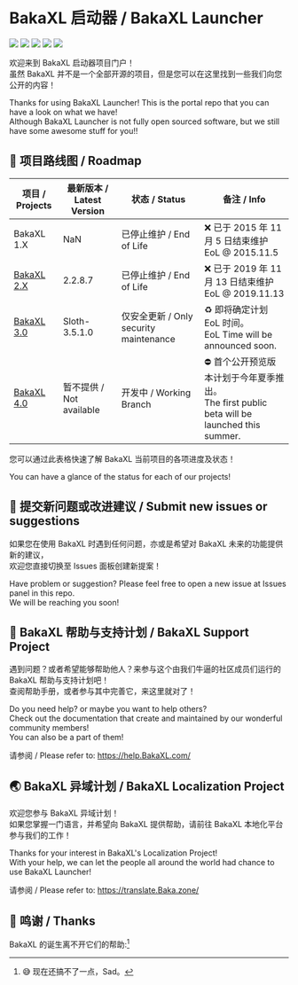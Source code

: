 # BakaXL 启动器 / BakaXL Launcher
[![](https://img.shields.io/badge/V%20ME-50-red?style=for-the-badge&logo=kfc&logoColor=red)](https://afdian.tv/a/TT702)
[![](https://img.shields.io/badge/We%20Are-POOR-946ce6?style=for-the-badge&logo=cashapp&logoColor=bb9aff)](https://afdian.tv/a/TT702)
[![](https://img.shields.io/github/issues/BakaXL-Launcher/BakaXL?style=for-the-badge)](https://github.com/BakaXL-Launcher/BakaXL/issues)
[![](https://img.shields.io/github/forks/BakaXL-Launcher/BakaXL?style=for-the-badge)](https://www.bilibili.com/video/BV1GJ411x7h7/)
[![](https://img.shields.io/github/stars/BakaXL-Launcher/BakaXL?style=for-the-badge)](https://www.bilibili.com/video/BV1GJ411x7h7/)

欢迎来到 BakaXL 启动器项目门户！ <br />
虽然 BakaXL 并不是一个全部开源的项目，但是您可以在这里找到一些我们向您公开的内容！

Thanks for using BakaXL Launcher! This is the portal repo that you can have a look on what we have! <br />
Although BakaXL Launcher is not fully open sourced software, but we still have some awesome stuff for you!!

## 🚸 项目路线图 / Roadmap

| 项目 / Projects | 最新版本 / Latest Version | 状态 / Status | 备注 / Info
| ------ | ------ | ------ | ------ |
| BakaXL 1.X | NaN | 已停止维护 / End of Life | :x: 已于 2015 年 11 月 5 日结束维护 <br />EoL @ 2015.11.5
| [BakaXL 2.X](https://www.bilibili.com/video/BV1Hs411971M/) | 2.2.8.7 | 已停止维护 / End of Life | :x: 已于 2019 年 11 月 13 日结束维护 <br />EoL @ 2019.11.13
| [BakaXL 3.0](https://www.bilibili.com/video/BV15v4y1b73Z/) | Sloth-3.5.1.0 | 仅安全更新 / Only security maintenance | :recycle: 即将确定计划 EoL 时间。 <br />EoL Time will be announced soon.
| [BakaXL 4.0](https://www.bilibili.com/video/BV1pw411C7ey/) | 暂不提供 / Not available | 开发中 / Working Branch | :no_entry: 首个公开预览版本计划于今年夏季推出。<br />The first public beta will be launched this summer.

您可以通过此表格快速了解 BakaXL 当前项目的各项进度及状态！

You can have a glance of the status for each of our projects!

## 💌 提交新问题或改进建议 / Submit new issues or suggestions

如果您在使用 BakaXL 时遇到任何问题，亦或是希望对 BakaXL 未来的功能提供新的建议， <br />
欢迎您直接切换至 Issues 面板创建新提案！

Have problem or suggestion? Please feel free to open a new issue at Issues panel in this repo. <br />
We will be reaching you soon!

## 🛂 BakaXL 帮助与支持计划 / BakaXL Support Project

遇到问题？或者希望能够帮助他人？来参与这个由我们牛逼的社区成员们运行的 BakaXL 帮助与支持计划吧！ <br />
查阅帮助手册，或者参与其中完善它，来这里就对了！

Do you need help? or maybe you want to help others? <br />
Check out the documentation that create and maintained by our wonderful community members! <br />
You can also be a part of them!

请参阅 / Please refer to: https://help.BakaXL.com/

## 🌏 BakaXL 异域计划 / BakaXL Localization Project

欢迎您参与 BakaXL 异域计划！ <br />
如果您掌握一门语言，并希望向 BakaXL 提供帮助，请前往 BakaXL 本地化平台参与我们的工作！

Thanks for your interest in BakaXL's Localization Project! <br />
With your help, we can let the people all around the world had chance to use BakaXL Launcher!

请参阅 / Please refer to: https://translate.Baka.zone/

## 🙏 鸣谢 / Thanks
BakaXL 的诞生离不开它们的帮助:[^1]

[^1]: :sweat_smile: 现在还搞不了一点，Sad。
